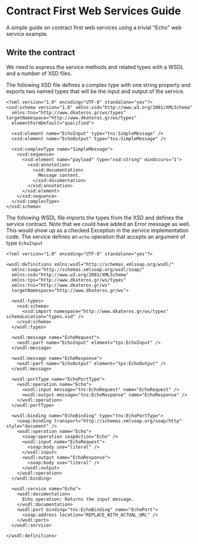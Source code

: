 # Contract First Web Services Guide

A simple guide on contract first web services using a trivial "Echo" web service example.

## Write the contract

We need to express the service methods and related types with a WSDL and a number of XSD files.

The following XSD file defines a complex type with one string property and exports two named types that will be the input and output of the service.

    <?xml version="1.0" encoding="UTF-8" standalone="yes"?>
    <xsd:schema version="1.0" xmlns:xsd="http://www.w3.org/2001/XMLSchema"
      xmlns:tns="http://www.dkateros.gr/ws/types" targetNamespace="http://www.dkateros.gr/ws/types"
      elementFormDefault="qualified">

      <xsd:element name="EchoInput" type="tns:SimpleMessage" />
      <xsd:element name="EchoOutput" type="tns:SimpleMessage" />

      <xsd:complexType name="SimpleMessage">
        <xsd:sequence>
          <xsd:element name="payload" type="xsd:string" minOccurs="1">
            <xsd:annotation>
              <xsd:documentation>
                Message content.
              </xsd:documentation>
            </xsd:annotation>
          </xsd:element>
        </xsd:sequence>
      </xsd:complexType>
    </xsd:schema>

The following WSDL file imports the types from the XSD and defines the service contract. Note that we could have added an Error message as well. This would show up as a checked Exception in the service implementation code. The service defines an `echo` operation that accepts an argument of type `EchoInput`

    <?xml version="1.0" encoding="UTF-8" standalone="yes"?>

    <wsdl:definitions xmlns:wsdl="http://schemas.xmlsoap.org/wsdl/"
      xmlns:soap="http://schemas.xmlsoap.org/wsdl/soap/" 
      xmlns:xsd="http://www.w3.org/2001/XMLSchema"
      xmlns:tps="http://www.dkateros.gr/ws/types" 
      xmlns:tns="http://www.dkateros.gr/ws"
      targetNamespace="http://www.dkateros.gr/ws">

      <wsdl:types>
        <xsd:schema>
          <xsd:import namespace="http://www.dkateros.gr/ws/types" schemaLocation="types.xsd" />
        </xsd:schema>
      </wsdl:types>

      <wsdl:message name="EchoRequest">
        <wsdl:part name="EchoInput" element="tps:EchoInput" />
      </wsdl:message>

      <wsdl:message name="EchoResponse">
        <wsdl:part name="EchoOutput" element="tps:EchoOutput" />
      </wsdl:message>

      <wsdl:portType name="EchoPortType">
        <wsdl:operation name="Echo">
          <wsdl:input message="tns:EchoRequest" name="EchoRequest" />
          <wsdl:output message="tns:EchoResponse" name="EchoResponse" />
        </wsdl:operation>
      </wsdl:portType>

      <wsdl:binding name="EchoBinding" type="tns:EchoPortType">
        <soap:binding transport="http://schemas.xmlsoap.org/soap/http" style="document" />
        <wsdl:operation name="Echo">
          <soap:operation soapAction="Echo" />
          <wsdl:input name="EchoRequest">
            <soap:body use="literal" />
          </wsdl:input>
          <wsdl:output name="EchoResponse">
            <soap:body use="literal" />
          </wsdl:output>
        </wsdl:operation>
      </wsdl:binding>

      <wsdl:service name="Echo">
        <wsdl:documentation>
          Echo operation: Returns the input message.
        </wsdl:documentation>
        <wsdl:port binding="tns:EchoBinding" name="EchoPort">
          <soap:address location="REPLACE_WITH_ACTUAL_URL" />
        </wsdl:port>
      </wsdl:service>

    </wsdl:definitions>
